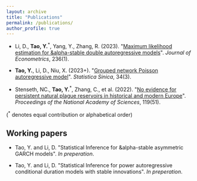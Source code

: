 ```yaml
---
layout: archive
title: "Publications"
permalink: /publications/
author_profile: true
---
```


- Li, D., **Tao, Y.**<sup>*</sup>, Yang, Y., Zhang, R. (2023).
"[Maximum likelihood estimation for &alpha-stable double autoregressive models](https://www.sciencedirect.com/science/article/abs/pii/S0304407623001653)".
_Journal of Econometrics_, 236(1).

- **Tao, Y.**, Li, D., Niu, X. (2023+).
"[Grouped network Poisson autoregressive model](https://www3.stat.sinica.edu.tw/preprint/supp/2022-0040_supp.pdf)".
_Statistica Sinica_, 34(3).

- Stenseth, NC., **Tao, Y.**<sup>*</sup>, Zhang, C., et al. (2022).
"[No evidence for persistent natural plague reservoirs in historical and modern Europe](https://www.pnas.org/doi/full/10.1073/pnas.2209816119)".
_Proceedings of the National Academy of Sciences_, 119(51).

(<sup>*</sup> denotes equal contribution or alphabetical order)



## Working papers

- Tao, Y. and Li, D. "Statistical Inference for &alpha-stable asymmetric GARCH models". _In preperation_.

- Tao, Y. and Li, D. "Statistical Inference for power autoregressive conditional duration models with stable innovations". _In preperation_.
